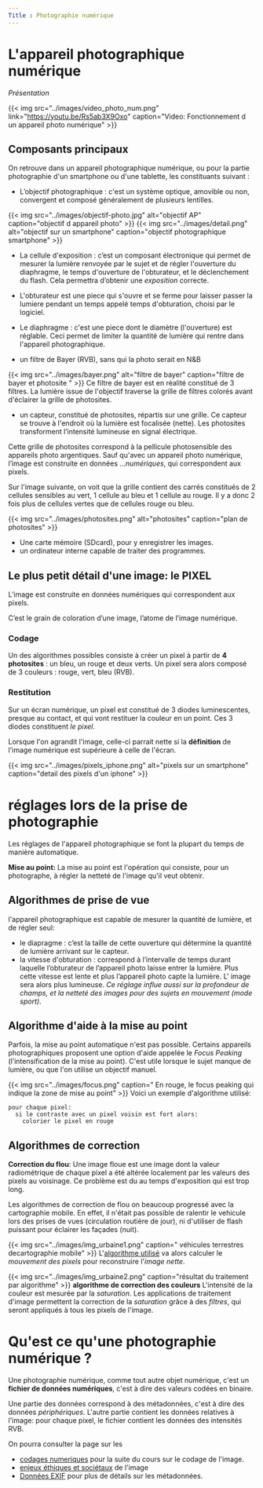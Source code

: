 ```yaml
---
Title : Photographie numérique
---
```

# L'appareil photographique numérique
*Présentation*

{{< img src="../images/video_photo_num.png" link="https://youtu.be/Rs5ab3X9Oxo" caption="Video: Fonctionnement d un appareil photo numérique" >}}
## Composants principaux
On retrouve dans un appareil photographique numérique, ou pour la partie photographie d'un smartphone ou d'une tablette, les constituants suivant : 

* L’objectif photographique : c'est un système optique, amovible ou non, convergent et composé généralement de plusieurs lentilles. 

{{< img src="../images/objectif-photo.jpg" alt="objectif AP" caption="objectif d appareil photo" >}}
{{< img src="../images/detail.png" alt="objectif sur un smartphone" caption="objectif photographique smartphone" >}}
* La cellule d'exposition : c’est un composant électronique qui permet de mesurer la lumière renvoyée par le sujet et de régler l'ouverture du diaphragme, le temps d'ouverture de l'obturateur, et le déclenchement du flash. Cela permettra d’obtenir une *exposition* correcte.

* L'obturateur est une piece qui s'ouvre et se ferme pour laisser passer la lumiere pendant un temps appelé temps d'obturation, choisi par le logiciel.
* Le diaphragme : c'est une piece dont le diamètre (l'ouverture) est réglable. Ceci permet de limiter la quantité de lumière qui rentre dans l'appareil photographique.

* un filtre de Bayer (RVB), sans qui la photo serait en N&B

{{< img src="../images/bayer.png" alt="filtre de bayer" caption="filtre de bayer et photosite " >}}
Ce filtre de bayer est en réalité constitué de 3 filtres. La lumière issue de l'objectif traverse la grille de filtres colorés avant d'éclairer la grille de photosites.

* un capteur, constitué de photosites, répartis sur une grille. Ce capteur se trouve à l'endroit où la lumière est focalisée (nette). Les photosites transforment l’intensité lumineuse en signal électrique. 
 
 Cette grille de photosites correspond à la pellicule photosensible des appareils photo argentiques. Sauf qu'avec un appareil photo numérique, l’image est construite en données ...*numériques*, qui correspondent aux pixels. 

Sur l'image suivante, on voit que la grille contient des carrés constitués de 2 cellules sensibles au vert, 1 cellule au bleu et 1 cellule au rouge. Il y a donc 2 fois plus de cellules vertes que de cellules rouge ou bleu.

{{< img src="../images/photosites.png" alt="photosites" caption="plan de photosites" >}}
* Une carte mémoire (SDcard), pour y enregistrer les images.
* un ordinateur interne capable de traiter des programmes.

## Le plus petit détail d'une image: le PIXEL
L’image est construite en données numériques qui correspondent aux pixels.

C’est le grain de coloration d’une image, l’atome de l’image numérique.

### Codage
Un des algorithmes possibles consiste à créer un pixel à partir de **4 photosites** : un bleu, un rouge et deux verts. Un pixel sera alors composé de 3 couleurs : rouge, vert, bleu (RVB). 

### Restitution
Sur un écran numérique, un pixel est constitué de 3 diodes luminescentes, presque au contact, et qui vont restituer la couleur en un point. Ces 3 diodes constituent *le pixel*.

Lorsque l'on agrandit l'image, celle-ci parrait nette si la **définition** de l'image numérique est supérieure à celle de l'écran.

{{< img src="../images/pixels_iphone.png" alt="pixels sur un smartphone" caption="detail des pixels d'un iphone" >}}

# réglages lors de la prise de photographie
Les réglages de l'appareil photographique se font la plupart du temps de manière automatique. 

**Mise au point:** La mise au point est l'opération qui consiste, pour un photographe, à régler la netteté de l'image qu'il veut obtenir. 

## Algorithmes de prise de vue

l'appareil photographique est capable de mesurer la quantité de lumière, et de régler seul:

* le diapragme : c’est la taille de cette ouverture qui détermine la quantité de lumière arrivant sur le capteur.
* la vitesse d'obturation : correspond à l’intervalle de temps durant laquelle l’obturateur de l’appareil photo laisse entrer la lumière. Plus cette vitesse est lente et plus l’appareil photo capte la lumière. L' image sera alors plus lumineuse. *Ce réglage influe aussi sur la profondeur de champs, et la netteté des images pour des sujets en mouvement (mode sport)*.

## Algorithme d'aide à la mise au point
Parfois, la mise au point automatique n'est pas possible. Certains appareils photographiques proposent une option d'aide appelée le *Focus Peaking* (l’intensification de la mise au point). C'est utile lorsque le sujet manque de lumière, ou que l'on utilise un objectif manuel.

{{< img src="../images/focus.png" caption=" En rouge, le focus peaking qui indique la zone de mise au point" >}}
Voici un exemple d'algorithme utilisé:

```
pour chaque pixel:
  si le contraste avec un pixel voisin est fort alors:
    colorier le pixel en rouge
```

## Algorithmes de correction
**Correction du flou**: Une image floue est une image dont la valeur radiométrique de chaque pixel a été altérée localement par les valeurs des pixels au voisinage. Ce problème est du au temps d'exposition qui est trop long.

Les algorithmes de correction de flou on beaucoup progressé avec la cartographie mobile. En effet, il n'était pas possible de ralentir le vehicule lors des prises de vues (circulation routière de jour), ni d'utiliser de flash puissant pour éclairer les façades (nuit).

{{< img src="../images/img_urbaine1.png" caption=" véhicules terrestres decartographie mobile" >}}
L'[algorithme utilisé](http://recherche.ign.fr/labos/matis/pdf/articles_revues/2017/daval2016_v1.4.pdf) va alors calculer le *mouvement des pixels* pour reconstruire l'*image nette*.

{{< img src="../images/img_urbaine2.png" caption="résultat du traitement par algorithme" >}}
**algorithme de correction des couleurs** L'intensité de la couleur est mesurée par la *saturation*. Les applications de traitement d'image permettent la correction de la *saturation* grâce à des *filtres*, qui seront appliqués à tous les pixels de l'image.

# Qu'est ce qu'une photographie numérique ?
Une photographie numérique, comme tout autre objet numérique, c'est un **fichier de données numériques**, c'est à dire des valeurs codées en binaire.

Une partie des données correspond à des métadonnées, c'est à dire des données *périphériques*. L'autre partie contient les données relatives à l'image: pour chaque pixel, le fichier contient les données des intensités RVB.

On pourra consulter la page sur les 

* [codages numeriques](/docs/SNT_2nde/pages/page5/photo_num2/) pour la suite du cours sur le codage de l'image.
* [enjeux éthiques et sociétaux](/docs/SNT_2nde/pages/page5/photo_num4)  de l'image
* [Données EXIF](/docs/SNT_2nde/pages/page2/donnees2/) pour plus de détails sur les métadonnées.



<script type="text/javascript" src="https://cdnjs.cloudflare.com/ajax/libs/mathjax/2.7.4/MathJax.js?config=TeX-AMS-MML_HTMLorMML"></script>
